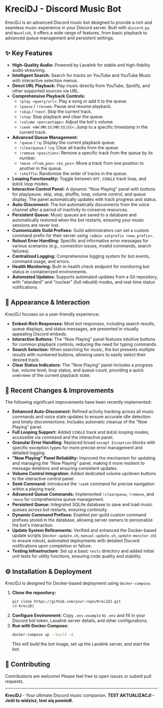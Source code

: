 # KreciDJ - Discord Music Bot

KreciDJ is an advanced Discord music bot designed to provide a rich and seamless music experience in your Discord server. Built with `discord.py` and `Wavelink`, it offers a wide range of features, from basic playback to advanced queue management and persistent settings.

## ✨ Key Features

*   **High-Quality Audio:** Powered by Lavalink for stable and high-fidelity audio streaming.
*   **Intelligent Search:** Search for tracks on YouTube and YouTube Music with interactive selection menus.
*   **Direct URL Playback:** Play music directly from YouTube, Spotify, and other supported sources via URL.
*   **Comprehensive Playback Controls:**
    *   `!play <query/url>`: Play a song or add it to the queue.
    *   `!pause` / `!resume`: Pause and resume playback.
    *   `!skip` / `!next`: Skip the current track.
    *   `!stop`: Stop playback and clear the queue.
    *   `!volume <percentage>`: Adjust the bot's volume.
    *   `!seek <HH:MM:SS|MM:SS|SS>`: Jump to a specific timestamp in the current track.
*   **Advanced Queue Management:**
    *   `!queue` / `!q`: Display the current playback queue.
    *   `!clearqueue` / `!cq`: Clear all tracks from the queue.
    *   `!remove <position>`: Remove a specific track from the queue by its number.
    *   `!move <from_pos> <to_pos>`: Move a track from one position to another in the queue.
    *   `!shuffle`: Randomize the order of tracks in the queue.
*   **Looping Functionality:** Toggle between `OFF`, `SINGLE` track loop, and `QUEUE` loop modes.
*   **Interactive Control Panel:** A dynamic "Now Playing" panel with buttons for play/pause, skip, stop, shuffle, loop, volume control, and queue display. The panel automatically updates with track progress and status.
*   **Auto-Disconnect:** The bot automatically disconnects from the voice channel after a period of inactivity to conserve resources.
*   **Persistent Queue:** Music queues are saved to a database and automatically restored when the bot restarts, ensuring your music sessions are never lost.
*   **Customizable Guild Prefixes:** Guild administrators can set a custom command prefix for their server using `!admin setprefix <new_prefix>`.
*   **Robust Error Handling:** Specific and informative error messages for various scenarios (e.g., connection issues, invalid commands, search failures).
*   **Centralized Logging:** Comprehensive logging system for bot events, command usage, and errors.
*   **Health Monitoring:** Built-in health check endpoint for monitoring bot status in containerized environments.
*   **Automated Updates:** Supports automated updates from a Git repository, with "standard" and "nuclear" (full rebuild) modes, and real-time status notifications.

## 🎨 Appearance & Interaction

KreciDJ focuses on a user-friendly experience:

*   **Embed-Rich Responses:** Most bot responses, including search results, queue displays, and status messages, are presented in visually appealing Discord embeds.
*   **Interactive Buttons:** The "Now Playing" panel features intuitive buttons for common playback controls, reducing the need for typing commands.
*   **Search Selection:** When searching for music, the bot presents multiple results with numbered buttons, allowing users to easily select their desired track.
*   **Clear Status Indicators:** The "Now Playing" panel includes a progress bar, volume level, loop status, and queue count, providing a quick overview of the current playback state.

## 🚀 Recent Changes & Improvements

The following significant improvements have been recently implemented:

*   **Enhanced Auto-Disconnect:** Refined activity tracking across all music commands and voice state updates to ensure accurate idle detection and timely disconnections. Includes automatic cleanup of the "Now Playing" panel.
*   **Full Looping Support:** Added `SINGLE` track and `QUEUE` looping modes, accessible via command and the interactive panel.
*   **Granular Error Handling:** Replaced broad `except Exception` blocks with specific exception types for more precise error management and detailed logging.
*   **"Now Playing" Panel Reliability:** Improved the mechanism for updating and managing the "Now Playing" panel, making it more resilient to message deletions and ensuring consistent updates.
*   **Volume Control Integration:** Added dedicated volume up/down buttons to the interactive control panel.
*   **Seek Command:** Introduced the `!seek` command for precise navigation within a playing track.
*   **Advanced Queue Commands:** Implemented `!clearqueue`, `!remove`, and `!move` for comprehensive queue management.
*   **Persistent Queue:** Integrated SQLite database to save and load music queues across bot restarts, ensuring continuity.
*   **Dynamic Command Prefixes:** Enabled per-guild custom command prefixes stored in the database, allowing server owners to personalize the bot's interaction.
*   **Update System Refinements:** Verified and enhanced the Docker-based update scripts (`docker-update.sh`, `manual-update.sh`, `update-monitor.sh`) to ensure robust, automated deployments with detailed Discord notifications upon completion or failure.
*   **Testing Infrastructure:** Set up a basic `tests` directory and added initial unit tests for utility functions, ensuring code quality and stability.

## ⚙️ Installation & Deployment

KreciDJ is designed for Docker-based deployment using `docker-compose`.

1.  **Clone the repository:**
    ```bash
    git clone https://github.com/your-repo/KreciDJ.git
    cd KreciDJ
    ```
2.  **Configure Environment:** Copy `.env.example` to `.env` and fill in your Discord bot token, Lavalink server details, and other configurations.
3.  **Run with Docker Compose:**
    ```bash
    docker-compose up --build -d
    ```
    This will build the bot image, set up the Lavalink server, and start the bot.

## 🤝 Contributing

Contributions are welcome! Please feel free to open issues or submit pull requests.

---

**KreciDJ** - Your ultimate Discord music companion.
**TEST AKTUALIZACJI - Jeśli to widzisz, test się powiódł.**